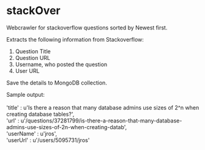 # stackOver
Webcrawler for stackoverflow questions sorted by Newest first. </br>

Extracts the following information from Stackoverflow: </br>
1. Question Title </br>
2. Question URL </br>
3. Username, who posted the question </br>
4. User URL </br>

Save the details to MongoDB collection. </br>

Sample output: </br></br>
'title'     : u'Is there a reason that many database admins use sizes of 2^n when creating database tables?', </br>
'url'       : u'/questions/37281799/is-there-a-reason-that-many-database-admins-use-sizes-of-2n-when-creating-datab', </br>
'userName'  : u'jros',</br>
'userUrl'   : u'/users/5095731/jros' </br>

